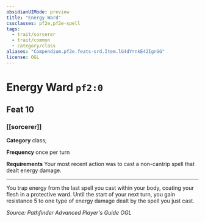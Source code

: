 ```yaml
---
obsidianUIMode: preview
title: "Energy Ward"
cssclasses: pf2e,pf2e-spell
tags:
  - trait/sorcerer
  - trait/common
  - category/class
aliases: "Compendium.pf2e.feats-srd.Item.lG4dYrnkE42IgnGG"
license: OGL
---
```

# Energy Ward `pf2:0`
## Feat 10
### [[sorcerer]]

**Category** class; 




**Frequency** once per turn

**Requirements** Your most recent action was to cast a non-cantrip spell that dealt energy damage.

* * *

You trap energy from the last spell you cast within your body, coating your flesh in a protective ward. Until the start of your next turn, you gain resistance 5 to one type of energy damage dealt by the spell you just cast.

*Source: Pathfinder Advanced Player's Guide*
*OGL*